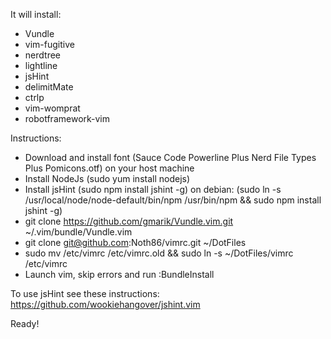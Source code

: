 It will install:
- Vundle
- vim-fugitive
- nerdtree
- lightline
- jsHint
- delimitMate
- ctrlp
- vim-womprat
- robotframework-vim

Instructions:
- Download and install font (Sauce Code Powerline Plus Nerd File Types Plus Pomicons.otf) on your host machine
- Install NodeJs (sudo yum install nodejs)
- Install jsHint (sudo npm install jshint -g) on debian: (sudo ln -s /usr/local/node/node-default/bin/npm /usr/bin/npm && sudo npm install jshint -g)
- git clone https://github.com/gmarik/Vundle.vim.git ~/.vim/bundle/Vundle.vim
- git clone git@github.com:Noth86/vimrc.git ~/DotFiles
- sudo mv /etc/vimrc /etc/vimrc.old && sudo ln -s ~/DotFiles/vimrc /etc/vimrc
- Launch vim, skip errors and run :BundleInstall

To use jsHint see these instructions: https://github.com/wookiehangover/jshint.vim

Ready!
